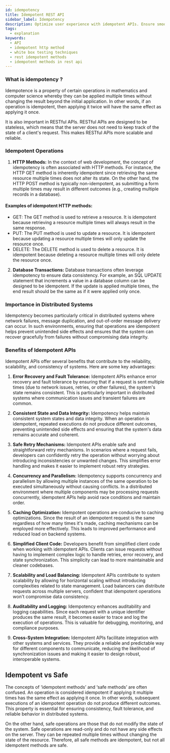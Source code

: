 ```yaml
---
id: idempotency
title: Idempotent REST API
sidebar_label: Idempotency
description: Optimize user experience with idempotent APIs. Ensure smooth interactions & error handling for satisfied users.
tags:
  - explanation
keywords:
  - API
  - idempotent http method
  - white box testing techniques
  - rest idempotent methods
  - idempotent methods in rest api
---
```


### What is idempotency ?
Idempotence is a property of certain operations in mathematics and computer science whereby they can be applied multiple times without changing the result beyond the initial application. In other words, if an operation is idempotent, then applying it twice will have the same effect as applying it once.

It is also important in RESTful APIs. RESTful APIs are designed to be stateless, which means that the server does not need to keep track of the state of a client's request. This makes RESTful APIs more scalable and reliable.

### Idempotent Operations

1. **HTTP Methods:**
  In the context of web development, the concept of idempotency is often associated with HTTP methods. For instance, the HTTP GET method is inherently idempotent since retrieving the same resource multiple times does not alter its state. On the other hand, the HTTP POST method is typically non-idempotent, as submitting a form multiple times may result in different outcomes (e.g., creating multiple records in a database).

#### Examples of idempotent HTTP methods:

  - GET: The GET method is used to retrieve a resource. It is idempotent because retrieving a resource multiple times will always result in the same response.
  - PUT: The PUT method is used to update a resource. It is idempotent because updating a resource multiple times will only update the resource once.
  - DELETE: The DELETE method is used to delete a resource. It is idempotent because deleting a resource multiple times will only delete the resource once.

2. **Database Transactions:**
  Database transactions often leverage idempotency to ensure data consistency. For example, an SQL UPDATE statement that increments a value in a database column can be designed to be idempotent. If the update is applied multiple times, the end result should be the same as if it were applied only once.

### Importance in Distributed Systems

Idempotency becomes particularly critical in distributed systems where network failures, message duplication, and out-of-order message delivery can occur. In such environments, ensuring that operations are idempotent helps prevent unintended side effects and ensures that the system can recover gracefully from failures without compromising data integrity.

### Benefits of Idempotent APIs
Idempotent APIs offer several benefits that contribute to the reliability, scalability, and consistency of systems. Here are some key advantages:

1. **Error Recovery and Fault Tolerance:**
  Idempotent APIs enhance error recovery and fault tolerance by ensuring that if a request is sent multiple times (due to network issues, retries, or other failures), the system's state remains consistent. This is particularly important in distributed systems where communication issues and transient failures are common.

2. **Consistent State and Data Integrity:**
  Idempotency helps maintain consistent system states and data integrity. When an operation is idempotent, repeated executions do not produce different outcomes, preventing unintended side effects and ensuring that the system's data remains accurate and coherent.

3. **Safe Retry Mechanisms:**
  Idempotent APIs enable safe and straightforward retry mechanisms. In scenarios where a request fails, developers can confidently retry the operation without worrying about introducing inconsistencies or unwanted changes. This simplifies error handling and makes it easier to implement robust retry strategies.

4. **Concurrency and Parallelism:**
  Idempotency supports concurrency and parallelism by allowing multiple instances of the same operation to be executed simultaneously without causing conflicts. In a distributed environment where multiple components may be processing requests concurrently, idempotent APIs help avoid race conditions and maintain order.

5. **Caching Optimization:**
  Idempotent operations are conducive to caching optimizations. Since the result of an idempotent request is the same regardless of how many times it's made, caching mechanisms can be employed more effectively. This leads to improved performance and reduced load on backend systems.

6. **Simplified Client Code:**
  Developers benefit from simplified client code when working with idempotent APIs. Clients can issue requests without having to implement complex logic to handle retries, error recovery, and state synchronization. This simplicity can lead to more maintainable and cleaner codebases.

7. **Scalability and Load Balancing:**
  Idempotent APIs contribute to system scalability by allowing for horizontal scaling without introducing complexities related to state management. Load balancers can distribute requests across multiple servers, confident that idempotent operations won't compromise data consistency.

8. **Auditability and Logging:**
  Idempotency enhances auditability and logging capabilities. Since each request with a unique identifier produces the same result, it becomes easier to trace and log the execution of operations. This is valuable for debugging, monitoring, and compliance purposes.

9. **Cross-System Integration:**
  Idempotent APIs facilitate integration with other systems and services. They provide a reliable and predictable way for different components to communicate, reducing the likelihood of synchronization issues and making it easier to design robust, interoperable systems.

## Idempotent vs Safe
The concepts of ‘idempotent methods’ and ‘safe methods’ are often confused. An operation is considered idempotent if applying it multiple times has the same effect as applying it once. In other words, subsequent executions of an idempotent operation do not produce different outcomes. This property is essential for ensuring consistency, fault tolerance, and reliable behavior in distributed systems.

On the other hand, safe operations are those that do not modify the state of the system. Safe operations are read-only and do not have any side effects on the server. They can be repeated multiple times without changing the state of the resource. Therefore, all safe methods are idempotent, but not all idempotent methods are safe.